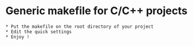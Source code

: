 # Generic makefile for C/C++ projects

    * Put the makefile on the root directory of your project
    * Edit the quick settings
    * Enjoy !

